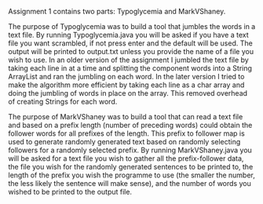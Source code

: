 Assignment 1 contains two parts: Typoglycemia and MarkVShaney.

The purpose of Typoglycemia was to build a tool that jumbles the words in a text file. By running Typoglycemia.java you will be asked if you have a text file you want scrambled, if not press enter and the default will be used. The output will be printed to output.txt unless you provide the name of a file you wish to use.
In an older version of the assignment I jumbled the text file by taking each line in at a time and splitting the component words into a String ArrayList and ran the jumbling on each word.
In the later version I tried to make the algorithm more efficient by taking each line as a char array and doing the jumbling of words in place on the array. This removed overhead of creating Strings for each word.

The purpose of MarkVShaney was to build a tool that can read a text file and based on a prefix length (number of preceding words) could obtain the follower words for all prefixes of the length. This prefix to follower map is used to generate randomly generated text based on randomly selecting followers for a randomly selected prefix.
By running MarkVShaney.java you will be asked for a text file you wish to gather all the prefix-follower data, the file you wish for the randomly generated sentences to be printed to, the length of the prefix you wish the programme to use (the smaller the number, the less likely the sentence will make sense), and the number of words you wished to be printed to the output file.
